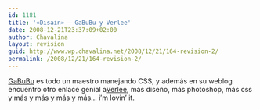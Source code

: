 ```yaml
---
id: 1181
title: '«Disain» – GaBuBu y Verlee'
date: 2008-12-21T23:37:09+02:00
author: Chavalina
layout: revision
guid: http://www.wp.chavalina.net/2008/12/21/164-revision-2/
permalink: /2008/12/21/164-revision-2/
---
```

<a href="http://www.nv30.com/mt/" target="_blank">GaBuBu</a> es todo un maestro manejando CSS, y además en su weblog encuentro otro enlace genial a<a href="http://veerle.duoh.com/" target="_blank">Verlee</a>, más diseño, más photoshop, más css y más y más y más y más… i&prime;m lovin&prime; it.